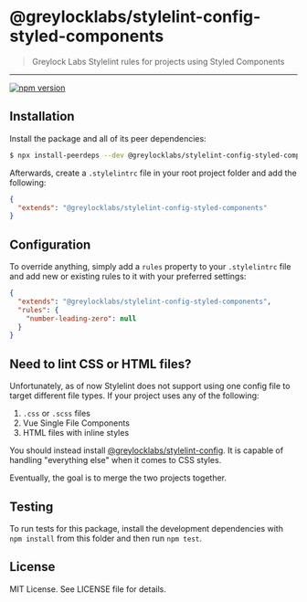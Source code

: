 # @greylocklabs/stylelint-config-styled-components

> Greylock Labs Stylelint rules for projects using Styled Components

---

[![npm version](https://badge.fury.io/js/%40greylocklabs%2Fstylelint-config-styled-components.svg)](https://badge.fury.io/js/%40greylocklabs%2Fstylelint-config-styled-components)

## Installation

Install the package and all of its peer dependencies:

```bash
$ npx install-peerdeps --dev @greylocklabs/stylelint-config-styled-components
```

Afterwards, create a `.stylelintrc` file in your root project folder and add the following:

```json
{
  "extends": "@greylocklabs/stylelint-config-styled-components"
}
```

## Configuration

To override anything, simply add a `rules` property to your `.stylelintrc`
file and add new or existing rules to it with your preferred settings:

```json
{
  "extends": "@greylocklabs/stylelint-config-styled-components",
  "rules": {
    "number-leading-zero": null
  }
}
```

## Need to lint CSS or HTML files?

Unfortunately, as of now Stylelint does not support using one config file
to target different file types. If your project uses any of the following:

1. `.css` or `.scss` files
2. Vue Single File Components
3. HTML files with inline styles

You should instead install
[@greylocklabs/stylelint-config](https://www.npmjs.com/package/@greylocklabs/stylelint-config).
It is capable of handling "everything else" when it comes to CSS styles.

Eventually, the goal is to merge the two projects together.

## Testing

To run tests for this package, install the development dependencies with
`npm install` from this folder and then run `npm test`.

## License

MIT License. See LICENSE file for details.
